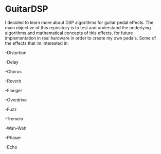 # GuitarDSP
I decided to learn more about DSP algorithms for guitar pedal effects. The main objective of this repository is to 
test and understand the underlying algorithms and mathematical concepts of this effects, for future implementation in
real hardware in order to create my own pedals.
Some of the effects that im interested in:

-Distortion

-Delay

-Chorus

-Reverb

-Flanger

-Overdrive

-Fuzz

-Tremolo

-Wah-Wah

-Phaser

-Echo
